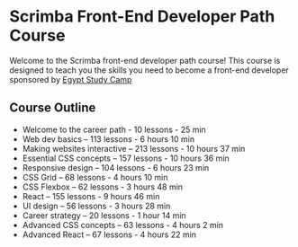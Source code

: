 # Scrimba Front-End Developer Path Course

Welcome to the Scrimba front-end developer path course! This course is designed to teach you the skills you need to become a front-end developer sponsored by [Egypt Study Camp](https://www.linkedin.com/company/egypt-study-camp/)

## Course Outline

- Welcome to the career path - 10 lessons - 25 min
- Web dev basics – 113 lessons - 6 hours 10 min
- Making websites interactive – 213 lessons - 10 hours 37 min
- Essential CSS concepts – 157 lessons - 10 hours 36 min
- Responsive design – 104 lessons - 6 hours 23 min
- CSS Grid – 68 lessons - 4 hours 10 min
- CSS Flexbox – 62 lessons - 3 hours 48 min
- React – 155 lessons - 9 hours 46 min
- UI design – 56 lessons - 3 hours 28 min
- Career strategy – 20 lessons - 1 hour 14 min
- Advanced CSS concepts – 63 lessons - 4 hours 2 min
- Advanced React – 67 lessons - 4 hours 22 min


